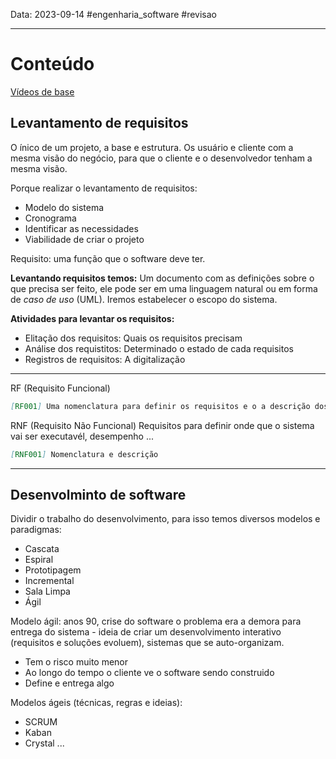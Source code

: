 Data: 2023-09-14
#engenharia_software #revisao

---

# Conteúdo
[Vídeos de base](https://www.youtube.com/playlist?list=PLucm8g_ezqNqEHHm_4Q3z7T-IsKVuWh8C)

## Levantamento de requisitos
O ínico de um projeto, a base e estrutura.
Os usuário e cliente com a mesma visão do negócio, para que o cliente e o desenvolvedor tenham a mesma visão.

Porque realizar o levantamento de requisitos:
+ Modelo do sistema
+ Cronograma
+ Identificar as necessidades
+ Viabilidade de criar o projeto

Requisito: uma função que o software deve ter.

**Levantando requisitos temos:**
Um documento com as definições sobre o que precisa ser feito, ele pode ser em uma linguagem natural ou em forma de *caso de uso* (UML). Iremos estabelecer o escopo do sistema.

**Atividades para levantar os requisitos:**
+ Elitação dos requisitos: Quais os requisitos precisam
+ Análise dos requistitos: Determinado o estado de cada requisitos
+ Registros de requisitos: A digitalização

---

RF (Requisito Funcional)

```md
[RF001] Uma nomenclatura para definir os requisitos e o a descrição dos requisitos
```

RNF (Requisito Não Funcional)
Requisitos para definir onde que o sistema vai ser executavél, desempenho ...

```md
[RNF001] Nomenclatura e descrição
```

---

## Desenvolminto de software
Dividir o trabalho do desenvolvimento, para isso temos diversos modelos e paradigmas:
+ Cascata
+ Espiral
+ Prototipagem
+ Incremental
+ Sala Limpa
+ Ágil

Modelo ágil: anos 90, crise do software o problema era a demora para entrega do sistema - ideia de criar um desenvolvimento interativo (requisitos e soluções evoluem), sistemas que se auto-organizam.
+ Tem o risco muito menor
+ Ao longo do tempo o cliente ve o software sendo construido
+ Define e entrega algo

Modelos ágeis (técnicas, regras e ideias):
+ SCRUM
+ Kaban
+ Crystal ...